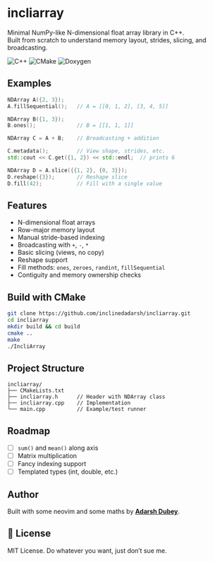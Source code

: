 
# incliarray

Minimal NumPy-like N-dimensional float array library in C++.  
Built from scratch to understand memory layout, strides, slicing, and broadcasting.

![C++](https://img.shields.io/badge/c++-%2300599C.svg?style=for-the-badge&logo=c%2B%2B&logoColor=white) ![CMake](https://img.shields.io/badge/CMake-%23008FBA.svg?style=for-the-badge&logo=cmake&logoColor=white) ![Doxygen](https://img.shields.io/badge/doxygen-2C4AA8?style=for-the-badge&logo=doxygen&logoColor=white)

## Examples

```cpp
NDArray A({2, 3});
A.fillSequential();   // A = [[0, 1, 2], [3, 4, 5]]

NDArray B({1, 3});
B.ones();             // B = [[1, 1, 1]]

NDArray C = A + B;    // Broadcasting + addition

C.metadata();         // View shape, strides, etc.
std::cout << C.get({1, 2}) << std::endl;  // prints 6

NDArray D = A.slice({{1, 2}, {0, 3}});
D.reshape({3});       // Reshape slice
D.fill(42);           // Fill with a single value
```

## Features

* N-dimensional float arrays
* Row-major memory layout
* Manual stride-based indexing
* Broadcasting with `+`, `-`, `*`
* Basic slicing (views, no copy)
* Reshape support
* Fill methods: `ones`, `zeroes`, `randint`, `fillSequential`
* Contiguity and memory ownership checks

## Build with CMake

```bash
git clone https://github.com/inclinedadarsh/incliarray.git
cd incliarray
mkdir build && cd build
cmake ..
make
./IncliArray
```

## Project Structure

```
incliarray/
├── CMakeLists.txt
├── incliarray.h      // Header with NDArray class
├── incliarray.cpp    // Implementation
└── main.cpp          // Example/test runner
```

## Roadmap

* [ ] `sum()` and `mean()` along axis
* [ ] Matrix multiplication
* [ ] Fancy indexing support
* [ ] Templated types (int, double, etc.)

## Author

Built with some neovim and some maths by [**Adarsh Dubey**](https://x.com/inclinedadarsh).

## 📜 License

MIT License. Do whatever you want, just don’t sue me.
